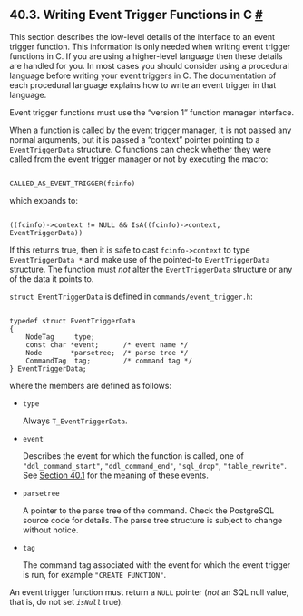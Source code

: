 ## 40.3. Writing Event Trigger Functions in C [#](#EVENT-TRIGGER-INTERFACE)

This section describes the low-level details of the interface to an event trigger function. This information is only needed when writing event trigger functions in C. If you are using a higher-level language then these details are handled for you. In most cases you should consider using a procedural language before writing your event triggers in C. The documentation of each procedural language explains how to write an event trigger in that language.

Event trigger functions must use the “version 1” function manager interface.

When a function is called by the event trigger manager, it is not passed any normal arguments, but it is passed a “context” pointer pointing to a `EventTriggerData` structure. C functions can check whether they were called from the event trigger manager or not by executing the macro:

```

CALLED_AS_EVENT_TRIGGER(fcinfo)
```

which expands to:

```

((fcinfo)->context != NULL && IsA((fcinfo)->context, EventTriggerData))
```

If this returns true, then it is safe to cast `fcinfo->context` to type `EventTriggerData *` and make use of the pointed-to `EventTriggerData` structure. The function must *not* alter the `EventTriggerData` structure or any of the data it points to.

`struct EventTriggerData` is defined in `commands/event_trigger.h`:

```

typedef struct EventTriggerData
{
    NodeTag     type;
    const char *event;      /* event name */
    Node       *parsetree;  /* parse tree */
    CommandTag  tag;        /* command tag */
} EventTriggerData;
```

where the members are defined as follows:

* `type`

    Always `T_EventTriggerData`.

* `event`

    Describes the event for which the function is called, one of `"ddl_command_start"`, `"ddl_command_end"`, `"sql_drop"`, `"table_rewrite"`. See [Section 40.1](event-trigger-definition.html "40.1. Overview of Event Trigger Behavior") for the meaning of these events.

* `parsetree`

    A pointer to the parse tree of the command. Check the PostgreSQL source code for details. The parse tree structure is subject to change without notice.

* `tag`

    The command tag associated with the event for which the event trigger is run, for example `"CREATE FUNCTION"`.

An event trigger function must return a `NULL` pointer (*not* an SQL null value, that is, do not set *`isNull`* true).